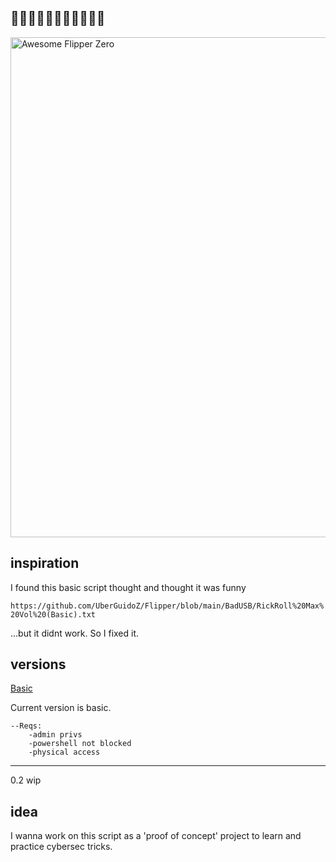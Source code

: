 🦆🦆🦆🦆🦆🦆🦆🦆🦆🦆🦆
-----
<img src="https://github.com/2alf/DuckyMaxVol/assets/113948114/12f11ae9-ec1f-4202-a790-95973b6037f8" width="800px" align="center" alt="Awesome Flipper Zero" title="Awesome Flipper Zero">


## inspiration
I found this basic script thought and thought it was funny

```https://github.com/UberGuidoZ/Flipper/blob/main/BadUSB/RickRoll%20Max%20Vol%20(Basic).txt```

...but it didnt work. So I fixed it.

## versions
[Basic](https://github.com/2alf/DuckyMaxVol/blob/main/EvaKanyePayloadBASIC.txt)

  Current version is basic.
  
    --Reqs:
        -admin privs
        -powershell not blocked
        -physical access 
-----
0.2
  wip

## idea
 I wanna work on this script as a 'proof of concept' project to learn and practice cybersec tricks.
